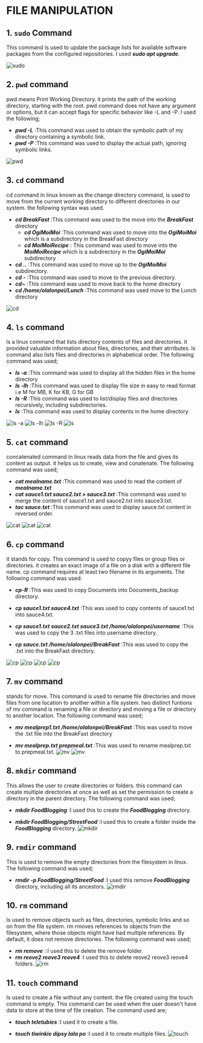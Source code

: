 # FILE MANIPULATION

## 1. `sudo` Command
This command is used to update the package lists for available software packages from the configured repositories. I used ***sudo apt upgrade***.

![`sudo`](<Images/1. sudo command.PNG>)


## 2. `pwd` command
pwd means Print Working Directory. it prints the path of the working directory, starting with the root.
pwd command does not have any argument or options, but it can accept flags for specific behavior like -L and -P.
I used the following; 
- ***pwd -L*** :This command was used to obtain the symbolic path of my directory containing a symbolic link.
- ***pwd -P*** :This command was used to display the actual path, ignoring symbolic links.

![`pwd`](<Images/2. pwd command.PNG>)


## 3. `cd` command
cd command in linux known as the change directory command, is used to move from the current working directory to different directories in our system. the following syntax was used.

- ***cd BreakFast*** :This command was used to the move into the ***BreakFast*** directory 
   - ***cd OgiMoiMoi*** :This command was used to move into the ***OgiMoiMoi*** which is a subdirectory in the BreakFast directory
   - ***cd MoiMoiRecipe*** : This command was used to move into the ***MoiMoiRecipe*** which is a subdirectory in the ***OgiMoiMoi*** subdirectory
- ***cd ..*** :This command was used to move up to the ***OgiMoiMoi*** subdirectory.
- ***cd -*** :This command was used to move to the previous directory.
- ***cd~*** :This command was used to move back to the home directory
- ***cd /home/olalonpei/Lunch*** :This command was used move to the Lunch directory

![`cd`](<Images/3. cd command.PNG>)


## 4. `ls` command
ls a linux command that lists directory contents of files and directories. it provided valuable information about files, directories, and their atrributes. ls command also lists files and directories in alphabetical order. The following command was used;


- ***ls -a*** :This command was used to display all the hidden files in the home directory
- ***ls -lh*** :This command was used to display file size in easy to read format i.e M for MB, K for KB, G for GB
- ***ls -R*** :This command was used to list/display files and directories recursively, including subdirectories.
- ***ls*** :This command was used to display contents in the home directory

![`ls -a`](<Images/4. ls -a command.PNG>)
![`ls -lh`](<Images/4. ls -lh comand.PNG>)
![`ls -R`](<Images/4. ls -R command.PNG>)
![`ls`](<Images/4. ls command.PNG>)


## 5. `cat` command
concatenated command in linux reads data from the file and gives its content as output. it helps us to create, view and conatenate. The following command was used;

- ***cat mealname.txt*** :This command was used to read the content of ***mealname.txt***
- ***cat sauce1.txt sauce2.txt > sauce3.txt*** :This command was used to merge the content of sauce1.txt and sauce2.txt into sauce3.txt.
- ***tac sauce.txt*** :This command was used to display sauce.txt content in reversed order.

![`cat`](<Images/5. cat command.PNG>)
![`cat`](<Images/5. cat merge command.PNG>)
![`cat`](<Images/5. tac cat command.PNG>)


## 6. `cp` command
it stands for copy. This command is used to copyy files or group files or directories. it creates an exact image of a file on a disk with a different file name. cp command requires at least two filename in its arguments. The following command was used:

- ***cp-R*** :This was used to copy Documents into Documents_backup directory.  

- ***cp sauce1.txt sauce4.txt*** :This was used to copy contents of sauce1.txt into sauce4.txt.

- ***cp sauce1.txt sauce2.txt sauce3.txt /home/olalonpei/username*** :This was used to copy the 3 .txt files into username directory. 

- ***cp sauce.txt /home/olalonpei/BreakFast*** :This was used to copy the .txt into  the BreakFast directory. 

![`cp`](<6. cp -r command.PNG>)
![`cp`](<6. cp command to copy contents to a file into another file.PNG>)
![`cp`](<6. cp command to files into a directory.PNG>)
![`cp`](<6. cp command.PNG>)

## 7. `mv` command
stands for move. This command is used to rename file directories and move files from one location to another within a file system. two distinct funtions of mv command is renaming a file or directory and moving a file or driectory to another location. The following command was used;

- ***mv mealprep1.txt /home/olalonpei/BreakFast*** :This was used to move the .txt file into the BreakFast directory

- ***mv mealprep.txt prepmeal.txt*** :This was used to rename mealprep.txt to prepmeal.txt.
![`mv`](<7. mv command to rename.PNG>)
![`mv`](<7. mv command.PNG>)


## 8. `mkdir` command
This allows the user to create directories or folders. this command can create multiple directories at once as well as set the permission to create a directory in the parent directory. The following command was used;

- ***mkdir FoodBlogging*** :I used this to create the ***FoodBlogging*** directory.

- ***mkdir FoodBlogging/StreetFood*** :I used this to create a folder inside the ***FoodBlogging*** directory.
![`mkdir`](<8. mkdir command.PNG>)


## 9. `rmdir` command
This is used to remove the empty directories from the filesystem in linux. The following command was used;
- ***rmdir -p FoodBlogging/StreetFood*** :I used this remove ***FoodBlogging*** directory, including all its ancestors. 
![`rmdir`](<9. rmdir command.PNG>)


## 10. `rm` command
Is used to remove objects such as files, directories, symbolic links and so on from the file system. rm rmoves references to objects from the filesystem, where those objects might have had multiple references. By default, it does not remove directories. The following command was used;
- ***rm remove*** ::I used this to delete the remove folder.
- ***rm reove2 reove3 reove4*** :I used this to delete reove2 reove3 reove4 folders.
![`rm`](<10. rm command.PNG>)


## 11. `touch` command
Is used to create a file without any content. the file created using the touch command is empty. This command can be used when the user doesn't have data to store at the time of file creation. The command used are; 
- ***touch teletubies*** :I used it to create a file.

- ***touch tiwinkie dipsy lala po*** :I used it to create multiple files.
![`touch`](<11. touch command.PNG>)